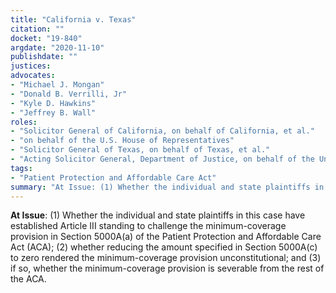 ```yaml
---
title: "California v. Texas"
citation: ""
docket: "19-840"
argdate: "2020-11-10"
publishdate: ""
justices:
advocates:
- "Michael J. Mongan"
- "Donald B. Verrilli, Jr"
- "Kyle D. Hawkins"
- "Jeffrey B. Wall"
roles:
- "Solicitor General of California, on behalf of California, et al."
- "on behalf of the U.S. House of Representatives"
- "Solicitor General of Texas, on behalf of Texas, et al."
- "Acting Solicitor General, Department of Justice, on behalf of the United States, et al."
tags:
- "Patient Protection and Affordable Care Act"
summary: "At Issue: (1) Whether the individual and state plaintiffs in this case have established Article III standing to challenge the minimum-coverage provision in Section 5000A(a) of the Patient Protection and Affordable Care Act (ACA); (2) whether reducing the amount specified in Section 5000A(c) to zero rendered the minimum-coverage provision unconstitutional; and (3) if so, whether the minimum-coverage provision is severable from the rest of the ACA."
---
```

**At Issue**: (1) Whether the individual and state plaintiffs in this case have established Article III standing to challenge the minimum-coverage provision in Section 5000A(a) of the Patient Protection and Affordable Care Act (ACA); (2) whether reducing the amount specified in Section 5000A(c) to zero rendered the minimum-coverage provision unconstitutional; and (3) if so, whether the minimum-coverage provision is severable from the rest of the ACA.